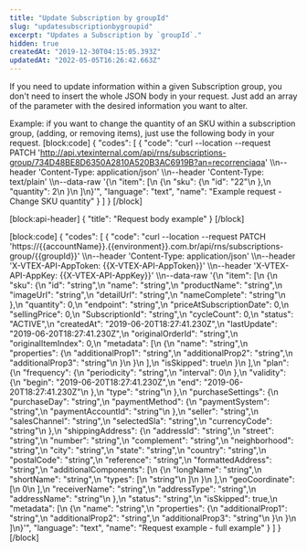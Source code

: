 ```yaml
---
title: "Update Subscription by groupId"
slug: "updatesubscriptionbygroupid"
excerpt: "Updates a Subscription by `groupId`."
hidden: true
createdAt: "2019-12-30T04:15:05.393Z"
updatedAt: "2022-05-05T16:26:42.663Z"
---
```

If you need to update information within a given Subscription group, you don't need to insert the whole JSON body in your request. Just add an array of the parameter with the desired information you want to alter. 

Example: if you want to change the quantity of an SKU within a subscription group, (adding, or removing items), just use the following body in your request. 
[block:code]
{
  "codes": [
    {
      "code": "curl --location --request PATCH 'http://api.vtexinternal.com/api/rns/subscriptions-group/734D48BE8D6350A2810A520B3AC6919B?an=recorrenciaqa' \\\n--header 'Content-Type: application/json' \\\n--header 'Content-Type: text/plain' \\\n--data-raw '{\n    \"item\": [\n        {\n            \"sku\": {\n                \"id\": \"22\"\n            },\n            \"quantity\": 2\n        }\n    ]\n}'",
      "language": "text",
      "name": "Example request - Change SKU quantity"
    }
  ]
}
[/block]

[block:api-header]
{
  "title": "Request body example"
}
[/block]

[block:code]
{
  "codes": [
    {
      "code": "curl --location --request PATCH 'https://{{accountName}}.{{environment}}.com.br/api/rns/subscriptions-group/{{groupId}}' \\\n--header 'Content-Type: application/json' \\\n--header 'X-VTEX-API-AppToken: {{X-VTEX-API-AppToken}}' \\\n--header 'X-VTEX-API-AppKey: {{X-VTEX-API-AppKey}}' \\\n--data-raw '{\n  \"item\": [\n    {\n      \"sku\": {\n        \"id\": \"string\",\n        \"name\": \"string\",\n        \"productName\": \"string\",\n        \"imageUrl\": \"string\",\n        \"detailUrl\": \"string\",\n        \"nameComplete\": \"string\"\n      },\n      \"quantity\": 0,\n      \"endpoint\": \"string\",\n      \"priceAtSubscriptionDate\": 0,\n      \"sellingPrice\": 0,\n      \"SubscriptionId\": \"string\",\n      \"cycleCount\": 0,\n      \"status\": \"ACTIVE\",\n      \"createdAt\": \"2019-06-20T18:27:41.230Z\",\n      \"lastUpdate\": \"2019-06-20T18:27:41.230Z\",\n      \"originalOrderId\": \"string\",\n      \"originalItemIndex\": 0,\n      \"metadata\": [\n        {\n          \"name\": \"string\",\n          \"properties\": {\n            \"additionalProp1\": \"string\",\n            \"additionalProp2\": \"string\",\n            \"additionalProp3\": \"string\"\n          }\n        }\n      ],\n      \"isSkipped\": true\n    }\n  ],\n  \"plan\": {\n    \"frequency\": {\n      \"periodicity\": \"string\",\n      \"interval\": 0\n    },\n    \"validity\": {\n      \"begin\": \"2019-06-20T18:27:41.230Z\",\n      \"end\": \"2019-06-20T18:27:41.230Z\"\n    },\n    \"type\": \"string\"\n  },\n  \"purchaseSettings\": {\n    \"purchaseDay\": \"string\",\n    \"paymentMethod\": {\n      \"paymentSystem\": \"string\",\n      \"paymentAccountId\": \"string\"\n    },\n    \"seller\": \"string\",\n    \"salesChannel\": \"string\",\n    \"selectedSla\": \"string\",\n    \"currencyCode\": \"string\"\n  },\n  \"shippingAddress\": {\n    \"addressId\": \"string\",\n    \"street\": \"string\",\n    \"number\": \"string\",\n    \"complement\": \"string\",\n    \"neighborhood\": \"string\",\n    \"city\": \"string\",\n    \"state\": \"string\",\n    \"country\": \"string\",\n    \"postalCode\": \"string\",\n    \"reference\": \"string\",\n    \"formattedAddress\": \"string\",\n    \"additionalComponents\": [\n      {\n        \"longName\": \"string\",\n        \"shortName\": \"string\",\n        \"types\": [\n          \"string\"\n        ]\n      }\n    ],\n    \"geoCoordinate\": [\n      0\n    ],\n    \"receiverName\": \"string\",\n    \"addressType\": \"string\",\n    \"addressName\": \"string\"\n  },\n  \"status\": \"string\",\n  \"isSkipped\": true,\n  \"metadata\": [\n    {\n      \"name\": \"string\",\n      \"properties\": {\n        \"additionalProp1\": \"string\",\n        \"additionalProp2\": \"string\",\n        \"additionalProp3\": \"string\"\n      }\n    }\n  ]\n}'",
      "language": "text",
      "name": "Request example - full example"
    }
  ]
}
[/block]